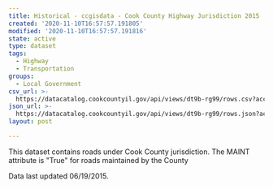 ```yaml
---
title: Historical - ccgisdata - Cook County Highway Jurisdiction 2015
created: '2020-11-10T16:57:57.191805'
modified: '2020-11-10T16:57:57.191816'
state: active
type: dataset
tags:
  - Highway
  - Transportation
groups:
  - Local Government
csv_url: >-
  https://datacatalog.cookcountyil.gov/api/views/dt9b-rg99/rows.csv?accessType=DOWNLOAD
json_url: >-
  https://datacatalog.cookcountyil.gov/api/views/dt9b-rg99/rows.json?accessType=DOWNLOAD
layout: post

---
```

This dataset contains roads under Cook County jurisdiction. The MAINT attribute is "True" for roads maintained by the County 

Data last updated 06/19/2015.
